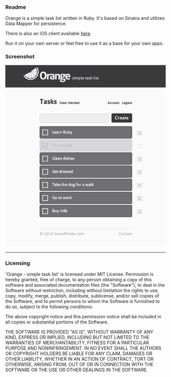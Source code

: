 ### Readme

Orange is a simple task list written in Ruby.
It's based on Sinatra and utilizes Data Mapper for persistence.

There is also an iOS client available [here](https://github.com/bfolder/orange_ios/).

Run it on your own server or feel free to use it as a base for your own apps.

### Screenshot

![Orange Web App](https://github.com/bfolder/orange_web/raw/master/screenshot.png)

---
### Licensing

'Orange - simple task list' is licensed under MIT License. 
Permission is hereby granted, free of charge, to any person obtaining a copy
of this software and associated documentation files (the "Software"), to deal
in the Software without restriction, including without limitation the rights
to use, copy, modify, merge, publish, distribute, sublicense, and/or sell
copies of the Software, and to permit persons to whom the Software is
furnished to do so, subject to the following conditions:

The above copyright notice and this permission notice shall be included in
all copies or substantial portions of the Software.

THE SOFTWARE IS PROVIDED "AS IS", WITHOUT WARRANTY OF ANY KIND, EXPRESS OR
IMPLIED, INCLUDING BUT NOT LIMITED TO THE WARRANTIES OF MERCHANTABILITY,
FITNESS FOR A PARTICULAR PURPOSE AND NONINFRINGEMENT. IN NO EVENT SHALL THE
AUTHORS OR COPYRIGHT HOLDERS BE LIABLE FOR ANY CLAIM, DAMAGES OR OTHER
LIABILITY, WHETHER IN AN ACTION OF CONTRACT, TORT OR OTHERWISE, ARISING FROM,
OUT OF OR IN CONNECTION WITH THE SOFTWARE OR THE USE OR OTHER DEALINGS IN
THE SOFTWARE.